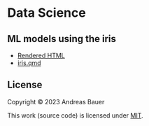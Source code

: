 # Data Science

## ML models using the iris

- [Rendered HTML](https://andreas-bauer.github.io/data-science/)
- [iris.qmd](./iris.qmd)

## License

Copyright © 2023 Andreas Bauer

This work (source code) is licensed under  [MIT](./LICENSE).
